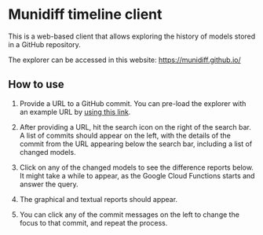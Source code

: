 # Munidiff timeline client

This is a web-based client that allows exploring the history of models stored in a GitHub repository.

The explorer can be accessed in this website: https://munidiff.github.io/

## How to use

1. Provide a URL to a GitHub commit. You can pre-load the explorer with an example URL by [using this link](https://munidiff.github.io/?url=https://github.com/alfonsodelavega/modiff/commit/c6b3418f4ec71c329f06fab594b526f41cb687bf).

2. After providing a URL, hit the search icon on the right of the search bar. A list of commits should appear on the left, with the details of the commit from the URL appearing below the search bar, including a list of changed models.

3. Click on any of the changed models to see the difference reports below. It might take a while to appear, as the Google Cloud Functions starts and answer the query.

4. The graphical and textual reports should appear.

5. You can click any of the commit messages on the left to change the focus to that commit, and repeat the process.
